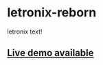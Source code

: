 # letronix-reborn
letronix text!


## [Live demo available](https://nidnogg.github.io/letronix-reborn)

